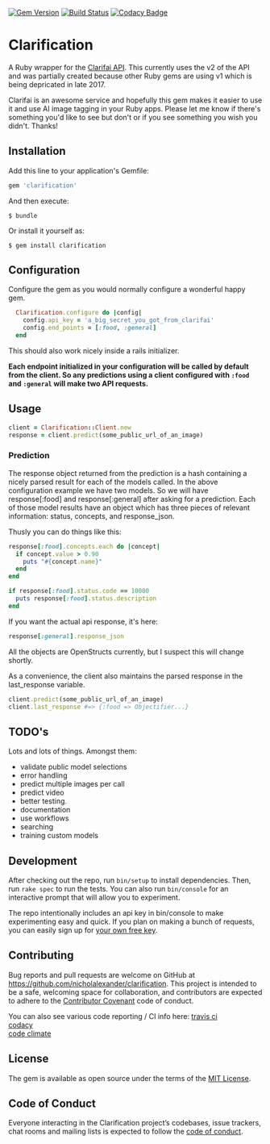 [![Gem Version](https://badge.fury.io/rb/clarification.svg)](https://badge.fury.io/rb/clarification)
[![Build Status](https://travis-ci.org/nicholalexander/clarification.svg?branch=master)](https://travis-ci.org/nicholalexander/clarification)
[![Codacy Badge](https://api.codacy.com/project/badge/Grade/cb0dd6cce7ec48a191696780951c5efe)](https://www.codacy.com/app/nicholalexander/clarification?utm_source=github.com&amp;utm_medium=referral&amp;utm_content=nicholalexander/clarification&amp;utm_campaign=Badge_Grade)

# Clarification

A Ruby wrapper for the [Clarifai API](http://clarifai.com).  This currently uses the v2 of the API and was partially created because other Ruby gems are using v1 which is being depricated in late 2017.  

Clarifai is an awesome service and hopefully this gem makes it easier to use it and use AI image tagging in your Ruby apps.  Please let me know if there's something you'd like to see but don't or if you see something you wish you didn't.  Thanks!

## Installation

Add this line to your application's Gemfile:

```ruby
gem 'clarification'
```

And then execute:

    $ bundle

Or install it yourself as:

    $ gem install clarification

## Configuration

Configure the gem as you would normally configure a wonderful happy gem.

```ruby
  Clarification.configure do |config|
    config.api_key = 'a_big_secret_you_got_from_clarifai'
    config.end_points = [:food, :general]
  end
```

This should also work nicely inside a rails initializer.

**Each endpoint initialized in your configuration will be called by default from the client.  So any predictions using a client configured with `:food` and `:general` will make two API requests.**

## Usage

```ruby
client = Clarification::Client.new
response = client.predict(some_public_url_of_an_image)
```

### Prediction

The response object returned from the prediction is a hash containing a nicely parsed result for each of the models called.  In the above configuration example we have two models.  So we will have response[:food] and response[:general] after asking for a prediction.  Each of those model results have an object which has three pieces of relevant information: status, concepts, and response_json.

Thusly you can do things like this:

```ruby
response[:food].concepts.each do |concept|
  if concept.value > 0.90
    puts "#{concept.name}"
  end
end
```

```ruby
if response[:food].status.code == 10000
  puts response[:food].status.description
end
```

If you want the actual api response, it's here:

```ruby
response[:general].response_json
```

All the objects are OpenStructs currently, but I suspect this will change shortly.

As a convenience, the client also maintains the parsed response in the last_response variable.

```ruby
client.predict(some_public_url_of_an_image)
client.last_response #=> {:food => Objectifier...}
```

## TODO's

Lots and lots of things.  Amongst them:

* validate public model selections
* error handling
* predict multiple images per call
* predict video
* better testing.
* documentation
* use workflows
* searching
* training custom models

## Development

After checking out the repo, run `bin/setup` to install dependencies. Then, run `rake spec` to run the tests. You can also run `bin/console` for an interactive prompt that will allow you to experiment.

The repo intentionally includes an api key in bin/console to make experimenting easy and quick.  If you plan on making a bunch of requests, you can easily sign up for [your own free key](https://clarifai.com/signup/).

## Contributing

Bug reports and pull requests are welcome on GitHub at https://github.com/nicholalexander/clarification. This project is intended to be a safe, welcoming space for collaboration, and contributors are expected to adhere to the [Contributor Covenant](http://contributor-covenant.org) code of conduct.

You can also see various code reporting / CI info here:
[travis ci](https://travis-ci.org/nicholalexander/clarification)  
[codacy](https://www.codacy.com/app/nicholalexander/clarification)  
[code climate](https://codeclimate.com/github/nicholalexander/clarification)   

## License

The gem is available as open source under the terms of the [MIT License](http://opensource.org/licenses/MIT).

## Code of Conduct

Everyone interacting in the Clarification project’s codebases, issue trackers, chat rooms and mailing lists is expected to follow the [code of conduct](https://github.com/nicholalexander/clarification/blob/master/CODE_OF_CONDUCT.md).
